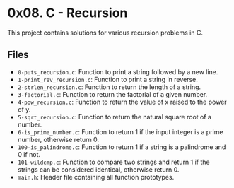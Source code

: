 # 0x08. C - Recursion

This project contains solutions for various recursion problems in C.

## Files

- `0-puts_recursion.c`: Function to print a string followed by a new line.
- `1-print_rev_recursion.c`: Function to print a string in reverse.
- `2-strlen_recursion.c`: Function to return the length of a string.
- `3-factorial.c`: Function to return the factorial of a given number.
- `4-pow_recursion.c`: Function to return the value of x raised to the power of y.
- `5-sqrt_recursion.c`: Function to return the natural square root of a number.
- `6-is_prime_number.c`: Function to return 1 if the input integer is a prime number, otherwise return 0.
- `100-is_palindrome.c`: Function to return 1 if a string is a palindrome and 0 if not.
- `101-wildcmp.c`: Function to compare two strings and return 1 if the strings can be considered identical, otherwise return 0.
- `main.h`: Header file containing all function prototypes.

